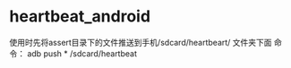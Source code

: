 # heartbeat_android

使用时先将assert目录下的文件推送到手机/sdcard/heartbeart/ 文件夹下面
命令： 
adb push * /sdcard/heartbeat
